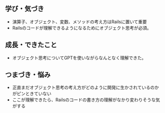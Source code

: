 ## 学び・気づき
- 演算子、オブジェクト、変数、メソッドの考え方はRailsに置いて重要
- Railsのコードが理解できるようになるためにオブジェクト思考が必須。

## 成長・できたこと
- オブジェクト思考についてGPTを使いながらなんとなく理解できた。

## つまづき・悩み
- 正直まだオブジェクト思考の考え方がどのように開発に生かされているのかがピンときていない
- ここが理解できたら、Railsのコードの書き方の理解がなかり変わりそうな気がする